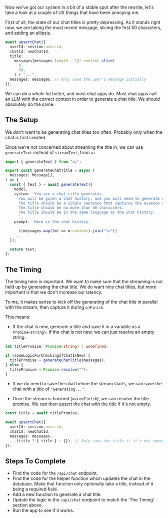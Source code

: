 Now we've got our system in a bit of a stable spot after the rewrite, let's take a look at a couple of UX things that have been annoying me.

First of all, the state of our chat titles is pretty depressing. As it stands right now, we are taking the most recent message, slicing the first 50 characters, and adding an ellipsis.

```ts
await upsertChat({
  userId: session.user.id,
  chatId: newChatId,
  title:
    messages[messages.length - 1]!.content.slice(
      0,
      50,
    ) + "...",
  messages: messages, // Only save the user's message initially
});
```

We can do a whole lot better, and most chat apps do. Most chat apps call an LLM with the correct context in order to generate a chat title. We should absolutely do the same.

## The Setup

We don't want to be generating chat titles too often. Probably only when the chat is first created.

Since we're not concerned about streaming the title in, we can use `generateText` instead of `streamText`, from `ai`.

```ts
import { generateText } from "ai";

export const generateChatTitle = async (
  messages: Message[],
) => {
  const { text } = await generateText({
    model,
    system: `You are a chat title generator.
      You will be given a chat history, and you will need to generate a title for the chat.
      The title should be a single sentence that captures the essence of the chat.
      The title should be no more than 50 characters.
      The title should be in the same language as the chat history.
      `,
    prompt: `Here is the chat history:

      ${messages.map((m) => m.content).join("\n")}
    `,
  });

  return text;
};
```

## The Timing

The timing here is important. We want to make sure that the streaming is not held up by generating the chat title. We do want nice chat titles, but more important is that we don't increase our latency.

To me, it makes sense to kick off the generating of the chat title in parallel with the stream, then capture it during `onFinish`.

This means:

- If the chat is new, generate a title and save it in a variable as a `Promise<string>`. If the chat is not new, we can just resolve an empty string.

```ts
let titlePromise: Promise<string> | undefined;

if (someLogicForCheckingIfChatIsNew) {
  titlePromise = generateChatTitle(messages);
} else {
  titlePromise = Promise.resolve("");
}
```

- If we do need to save the chat before the stream starts, we can save the chat with a title of `"Generating..."`.

- Once the stream is finished (via `onFinish`), we can resolve the title promise. We can then upsert the chat with the title if it's not empty.

```ts
const title = await titlePromise;

await upsertChat({
  userId: session.user.id,
  chatId: newChatId,
  messages: messages,
  ...(title ? { title } : {}), // Only save the title if it's not empty
});
```

## Steps To Complete

- Find the code for the `/api/chat` endpoint.
- Find the code for the helper function which updates the chat in the database. Make that function only optionally take a title, instead of it being a required field.
- Add a new function to generate a chat title.
- Update the logic in the `/api/chat` endpoint to match the 'The Timing' section above.
- Run the app to see if it works.

